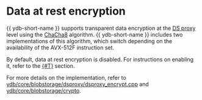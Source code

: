 # Data at rest encryption

{{ ydb-short-name }} supports transparent data encryption at the [DS proxy](../../concepts/glossary.md#ds-proxy) level using the [ChaCha8](https://cr.yp.to/chacha/chacha-20080128.pdf) algorithm. {{ ydb-short-name }} includes two implementations of this algorithm, which switch depending on the availability of the AVX-512F instruction set.

By default, data at rest encryption is disabled. For instructions on enabling it, refer to the [{#T}](../../reference/configuration/index.md#domains-blob) section.

For more details on the implementation, refer to [ydb/core/blobstorage/dsproxy/dsproxy_encrypt.cpp](https://github.com/ydb-platform/ydb/blob/main/ydb/core/blobstorage/dsproxy/dsproxy_encrypt.cpp) and [ydb/core/blobstorage/crypto](https://github.com/ydb-platform/ydb/tree/main/ydb/core/blobstorage/crypto).
